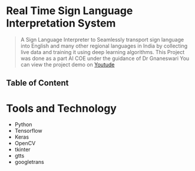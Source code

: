 # Real Time Sign Language Interpretation System
> A Sign Language Interpreter to Seamlessly transport sign language into English and many other regional languages in India by collecting live data and training it using deep learning algorithms.
> This Project was done as a part AI COE under the guidance of Dr Gnaneswari
> You can view the project demo on [Youtude](https://www.youtube.com/watch?v=8eshmYSX06s)
## Table of Content

# Tools and Technology
+ Python
+ Tensorflow
+ Keras
+ OpenCV
+ tkinter
+ gtts
+ googletrans
